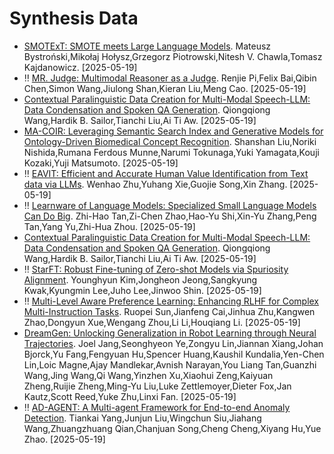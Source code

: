 # Synthesis Data
-  [SMOTExT: SMOTE meets Large Language Models](http://arxiv.org/pdf/2505.13434v1). Mateusz Bystroński,Mikołaj Hołysz,Grzegorz Piotrowski,Nitesh V. Chawla,Tomasz Kajdanowicz. [2025-05-19]
- ‼️ [MR. Judge: Multimodal Reasoner as a Judge](http://arxiv.org/pdf/2505.13403v1). Renjie Pi,Felix Bai,Qibin Chen,Simon Wang,Jiulong Shan,Kieran Liu,Meng Cao. [2025-05-19]
-  [Contextual Paralinguistic Data Creation for Multi-Modal Speech-LLM: Data Condensation and Spoken QA Generation](http://arxiv.org/pdf/2505.13338v1). Qiongqiong Wang,Hardik B. Sailor,Tianchi Liu,Ai Ti Aw. [2025-05-19]
-  [MA-COIR: Leveraging Semantic Search Index and Generative Models for Ontology-Driven Biomedical Concept Recognition](http://arxiv.org/pdf/2505.12964v1). Shanshan Liu,Noriki Nishida,Rumana Ferdous Munne,Narumi Tokunaga,Yuki Yamagata,Kouji Kozaki,Yuji Matsumoto. [2025-05-19]
- ‼️ [EAVIT: Efficient and Accurate Human Value Identification from Text data via LLMs](http://arxiv.org/pdf/2505.12792v1). Wenhao Zhu,Yuhang Xie,Guojie Song,Xin Zhang. [2025-05-19]
- ‼️ [Learnware of Language Models: Specialized Small Language Models Can Do Big](http://arxiv.org/pdf/2505.13425v1). Zhi-Hao Tan,Zi-Chen Zhao,Hao-Yu Shi,Xin-Yu Zhang,Peng Tan,Yang Yu,Zhi-Hua Zhou. [2025-05-19]
-  [Contextual Paralinguistic Data Creation for Multi-Modal Speech-LLM: Data Condensation and Spoken QA Generation](http://arxiv.org/pdf/2505.13338v1). Qiongqiong Wang,Hardik B. Sailor,Tianchi Liu,Ai Ti Aw. [2025-05-19]
- ‼️ [StarFT: Robust Fine-tuning of Zero-shot Models via Spuriosity Alignment](http://arxiv.org/pdf/2505.13232v1). Younghyun Kim,Jongheon Jeong,Sangkyung Kwak,Kyungmin Lee,Juho Lee,Jinwoo Shin. [2025-05-19]
- ‼️ [Multi-Level Aware Preference Learning: Enhancing RLHF for Complex Multi-Instruction Tasks](http://arxiv.org/pdf/2505.12845v1). Ruopei Sun,Jianfeng Cai,Jinhua Zhu,Kangwen Zhao,Dongyun Xue,Wengang Zhou,Li Li,Houqiang Li. [2025-05-19]
-  [DreamGen: Unlocking Generalization in Robot Learning through Neural Trajectories](http://arxiv.org/pdf/2505.12705v1). Joel Jang,Seonghyeon Ye,Zongyu Lin,Jiannan Xiang,Johan Bjorck,Yu Fang,Fengyuan Hu,Spencer Huang,Kaushil Kundalia,Yen-Chen Lin,Loic Magne,Ajay Mandlekar,Avnish Narayan,You Liang Tan,Guanzhi Wang,Jing Wang,Qi Wang,Yinzhen Xu,Xiaohui Zeng,Kaiyuan Zheng,Ruijie Zheng,Ming-Yu Liu,Luke Zettlemoyer,Dieter Fox,Jan Kautz,Scott Reed,Yuke Zhu,Linxi Fan. [2025-05-19]
- ‼️ [AD-AGENT: A Multi-agent Framework for End-to-end Anomaly Detection](http://arxiv.org/pdf/2505.12594v1). Tiankai Yang,Junjun Liu,Wingchun Siu,Jiahang Wang,Zhuangzhuang Qian,Chanjuan Song,Cheng Cheng,Xiyang Hu,Yue Zhao. [2025-05-19]
